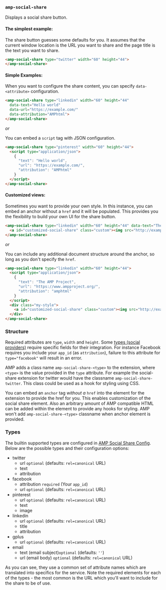 <!---
Copyright 2016 The AMP HTML Authors. All Rights Reserved.

Licensed under the Apache License, Version 2.0 (the "License");
you may not use this file except in compliance with the License.
You may obtain a copy of the License at

      http://www.apache.org/licenses/LICENSE-2.0

Unless required by applicable law or agreed to in writing, software
distributed under the License is distributed on an "AS-IS" BASIS,
WITHOUT WARRANTIES OR CONDITIONS OF ANY KIND, either express or implied.
See the License for the specific language governing permissions and
limitations under the License.
-->

### <a name="amp-social-share"></a> `amp-social-share`

Displays a social share button.

#### The simplest example:
The share button guesses some defaults for you. It assumes that the current window location is the URL you want to share and the page title is the text you want to share.
```html
<amp-social-share type="twitter" width="60" height="44">
</amp-social-share>
```

#### Simple Examples:
When you want to configure the share content, you can specify ```data-<attribute>``` configuration.
```html
<amp-social-share type="linkedin" width="60" height="44"
  data-text="Hello world"
  data-url="https://example.com/"
  data-attribution="AMPhtml">
</amp-social-share>
```
*or*

You can embed a ```script``` tag with JSON configuration.
```html
<amp-social-share type="pinterest" width="60" height="44">
  <script type="application/json">
    {
      "text": "Hello world",
      "url": "https://example.com/",
      "attribution": "AMPhtml"
    }
  </script>
</amp-social-share>
```

#### Customized views:
Sometimes you want to provide your own style. In this instance, you can embed an anchor without a ```href``` and it will be populated. This provides you the flexibility to build your own UI for the share button.
```html
<amp-social-share type="linkedin" width="60" height="44" data-text="The AMP Project" data-url="https://www.ampproject.org/" data-attribution="amphtml">
  <a id="customized-social-share" class="custom"><img src="http://example.com/image.jpg"/></a>
</amp-social-share>
```
*or*

You can include any additional document structure around the anchor, so long as you don't specify the ```href```.
```html
<amp-social-share type="linkedin" width="60" height="44">
  <script type="application/json">
    {
      "text": "The AMP Project",
      "url": "https://www.ampproject.org/",
      "attribution": "amphtml"
    }
  </script>
  <div class="my-style">
    <a id="customized-social-share" class="custom"><img src="http://example.com/image.jpg"/></a>
  </div>
</amp-social-share>
```

### Structure

Required attributes are `type`, `width` and `height`. Some [types (social providers)](#user-content-types) require specific fields for their integration. For instance Facebook requires you include your ```app_id``` (as ```attribution```), failure to this attribute for ```type="facebook"``` will result in an error.

AMP adds a class name `amp-social-share-<type>` to the extension, where `<type>` is the value provided in the `type` attribute. For example the social-share extension for twitter would have the classname `amp-social-share-twitter`. This class could be used as a hook for styling using CSS. 

You can embed an `anchor` tag _without a_ ```href``` into the element for the extension to provide the href for you. This enables customization of the social share element.
Also an arbitrary amount of AMP compatible HTML can be added within the element to provide any hooks for styling. AMP won't add `amp-social-share-<type>` classname when anchor element is provided. 

### Types

The builtin supported types are configured in [AMP Social Share Config](v.0/amp-amp-social-share-config.js). Below are the possible types and their configuration options:
- twitter
  - url `optional` (defaults: `rel=canonical` URL)
  - text
  - attribution
- facebook
  - attribution `required` (Your `app_id`)
  - url `optional` (defaults: `rel=canonical` URL)
- pinterest
  - url `optional` (defaults: `rel=canonical` URL)
  - text
  - image
- linkedin
  - url `optional` (defaults: `rel=canonical` URL)
  - title
  - attribution
- gplus
  - url `optional` (defaults: `rel=canonical` URL)
- email
  - text (email subject)`optional` (defaults: `''`)
  - url (email body) `optional` (defaults: `rel=canonical` URL)

As you can see, they use a common set of attribute names which are translated into specifics for the service. Note the required elements for each of the types - the most common is the URL which you'll want to include for the share to be of use.

